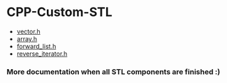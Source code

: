 # CPP-Custom-STL

- [vector.h](https://github.com/sorin373/CPP-Custom-STL/blob/main/src/STL/vector.h)
- [array.h](https://github.com/sorin373/CPP-Custom-STL/blob/main/src/STL/array.h)
- [forward_list.h](https://github.com/sorin373/CPP-Custom-STL/blob/main/src/STL/forward_list.h)
- [reverse_iterator.h](https://github.com/sorin373/CPP-Custom-STL/blob/main/src/STL/reverse_iterator.h)

### More documentation when all STL components are finished :)